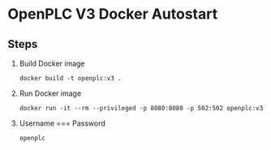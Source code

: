 # OpenPLC V3 Docker Autostart

## Steps
1. Build Docker image
    ```
    docker build -t openplc:v3 .
    ```
2.  Run Docker image
    ```
    docker run -it --rm --privileged -p 8080:8080 -p 502:502 openplc:v3
    ```
3.  Username === Password
    ```
    openplc
    ```
